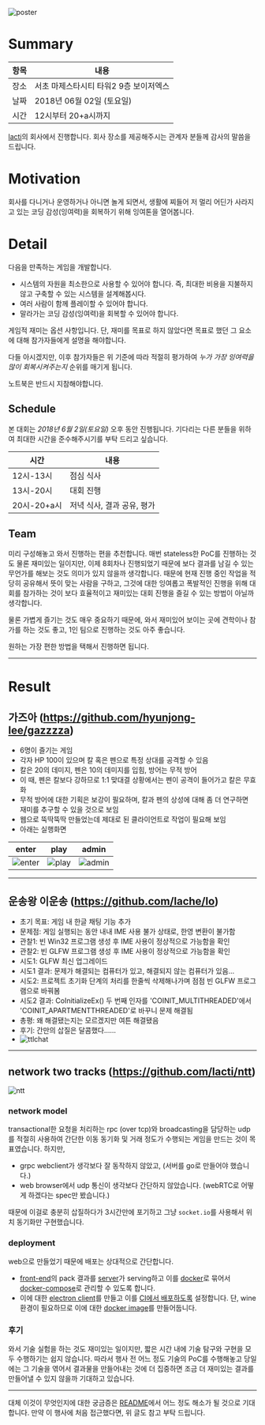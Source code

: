 ![poster](https://github.com/lacti/yyt/blob/master/8/poster.png)

# Summary

| 항목 | 내용 |
| --- | --- |
| 장소 | 서초 마제스타시티 타워2 9층 보이저엑스 |
| 날짜 | 2018년 06월 02일 (토요일) |
| 시간 | 12시부터 20+a시까지 |

[lacti](https://github.com/lacti)의 회사에서 진행합니다. 회사 장소를 제공해주시는 관계자 분들께 감사의 말씀을 드립니다.

# Motivation

회사를 다니거나 운영하거나 아니면 놀게 되면서, 생활에 찌들어 저 멀리 어딘가 사라지고 있는 코딩 감성(잉여력)을 회복하기 위해 잉여톤을 열어봅니다.

# Detail

다음을 만족하는 게임을 개발합니다.

- 시스템의 자원을 최소한으로 사용할 수 있어야 합니다. 즉, 최대한 비용을 지불하지 않고 구축할 수 있는 시스템을 설계해봅시다.
- 여러 사람이 함께 플레이할 수 있어야 합니다.
- 말라가는 코딩 감성(잉여력)을 회복할 수 있어야 합니다.

게임적 재미는 옵션 사항입니다. 단, 재미를 목표로 하지 않았다면 목표로 했던 그 요소에 대해 참가자들에게 설명을 해야합니다.

다들 아시겠지만, 이후 참가자들은 위 기준에 따라 적절히 평가하여 *누가 가장 잉여력을 많이 회복시켜주는지* 순위를 매기게 됩니다.

노트북은 반드시 지참해야합니다.

## Schedule

본 대회는 *2018년 6월 2일(토요일)* 오후 동안 진행됩니다. 기다리는 다른 분들을 위하여 최대한 시간을 준수해주시기를 부탁 드리고 싶습니다.

| 시간 | 내용 |
| --- | --- |
| 12시-13시 | 점심 식사 |
| 13시-20시 | 대회 진행 |
| 20시-20+a시 | 저녁 식사, 결과 공유, 평가 |


## Team

미리 구성해놓고 와서 진행하는 편을 추천합니다. 매번 stateless한 PoC를 진행하는 것도 물론 재미있는 일이지만, 이제 8회차나 진행되었기 때문에 보다 결과를 남길 수 있는 무언가를 해보는 것도 의미가 있지 않을까 생각합니다.
때문에 현재 진행 중인 작업을 적당히 공유해서 뜻이 맞는 사람을 구하고, 그것에 대한 잉여롭고 폭발적인 진행을 위해 대회를 참가하는 것이 보다 효율적이고 재미있는 대회 진행을 즐길 수 있는 방법이 아닐까 생각합니다.

물론 가볍게 즐기는 것도 매우 중요하기 때문에, 와서 재미있어 보이는 곳에 견학이나 참가를 하는 것도 좋고, 1인 팀으로 진행하는 것도 아주 좋습니다.

원하는 가장 편한 방법을 택해서 진행하면 됩니다.

---

# Result

## 가즈아 (https://github.com/hyunjong-lee/gazzzza)

- 6명이 즐기는 게임
- 각자 HP 100이 있으며 칼 혹은 펜으로 특정 상대를 공격할 수 있음
- 칼은 20의 데미지, 펜은 10의 데미지를 입힘, 방어는 무적 방어
- 이 때, 펜은 칼보다 강하므로 1:1 맞대결 상황에서는 펜이 공격이 들어가고 칼은 무효화
- 무적 방어에 대한 기획은 보강이 필요하며, 칼과 펜의 상성에 대해 좀 더 연구하면 재미를 추구할 수 있을 것으로 보임
- 웹으로 뚝딱뚝딱 만들었는데 제대로 된 클라이언트로 작업이 필요해 보임
- 아래는 실행화면

| enter | play | admin |
|-------|------|-------|
| ![enter](https://github.com/lacti/yyt/blob/master/8/images/enter.png) | ![play](https://github.com/lacti/yyt/blob/master/8/images/play.png) | ![admin](https://github.com/lacti/yyt/blob/master/8/images/admin.png) |

---

## 운송왕 이운송 (https://github.com/lache/lo)

- 초기 목표: 게임 내 한글 채팅 기능 추가
- 문제점: 게임 실행되는 동안 내내 IME 사용 불가 상태로, 한영 변환이 불가함
- 관찰1: 빈 Win32 프로그램 생성 후 IME 사용이 정상적으로 가능함을 확인
- 관찰2: 빈 GLFW 프로그램 생성 후 IME 사용이 정상적으로 가능함을 확인
- 시도1: GLFW 최신 업그레이드
- 시도1 결과: 문제가 해결되는 컴퓨터가 있고, 해결되지 않는 컴퓨터가 있음...
- 시도2: 프로젝트 초기화 단계의 처리를 한줄씩 삭제해나가며 점점 빈 GLFW 프로그램으로 바꿔봄
- 시도2 결과: CoInitializeEx() 두 번째 인자를 'COINIT_MULTITHREADED'에서 'COINIT_APARTMENTTHREADED'로 바꾸니 문제 해결됨
- 총평: 왜 해결됐는지는 모르겠지만 여튼 해결됐음
- 후기: 간만의 삽질은 달콤했다......
- ![ttlchat](https://github.com/lacti/yyt/blob/master/8/images/ttlchat.png)

---

## network two tracks (https://github.com/lacti/ntt)

![ntt](https://github.com/lacti/yyt/blob/master/8/images/ntt_result.png)

### network model

transactional한 요청을 처리하는 rpc (over tcp)와 broadcasting을 담당하는 udp를 적절히 사용하여 간단한 이동 동기화 및 거래 정도가 수행되는 게임을 만드는 것이 목표였습니다. 하지만,

- grpc webclient가 생각보다 잘 동작하지 않았고, (서버를 go로 만들어야 했습니다.)
- web browser에서 udp 통신이 생각보다 간단하지 않았습니다. (webRTC로 어떻게 하겠다는 spec만 봤습니다.)

때문에 이걸로 충분히 삽질하다가 3시간만에 포기하고 그냥 `socket.io`를 사용해서 위치 동기화만 구현했습니다.

### deployment

web으로 만들었기 때문에 배포는 상대적으로 간단합니다.

- [front-end](https://github.com/lacti/ntt/tree/master/web)의 pack 결과를 [server](https://github.com/lacti/ntt/tree/master/server)가 serving하고 이를 [docker](https://github.com/lacti/ntt/blob/master/Dockerfile)로 묶어서 [docker-compose](https://github.com/lacti/ntt/blob/master/docker-compose.yml)로 관리할 수 있도록 합니다.
- 이에 대한 [electron client](https://github.com/lacti/ntt/tree/master/desktop)를 만들고 이를 [CI에서 배포하도록](https://github.com/lacti/ntt/blob/master/.travis.yml) 설정합니다. 단, wine 환경이 필요하므로 이에 대한 [docker image](https://github.com/lacti/docker-node-env)를 만들어둡니다.

### 후기

와서 기술 실험을 하는 것도 재미있는 일이지만, 짧은 시간 내에 기술 탐구와 구현을 모두 수행하기는 쉽지 않습니다. 따라서 행사 전 어느 정도 기술의 PoC를 수행해놓고 당일에는 그 기술을 엮어서 결과물을 만들어내는 것에 더 집중하면 조금 더 재미있는 결과를 만들어낼 수 있지 않을까 기대하고 있습니다.

---

대체 이것이 무엇인지에 대한 궁금증은 [README](https://github.com/lacti/yyt/blob/master/README.md)에서 어느 정도 해소가 될 것으로 기대합니다.
만약 이 행사에 처음 접근했다면, 위 글도 참고 부탁 드립니다.
